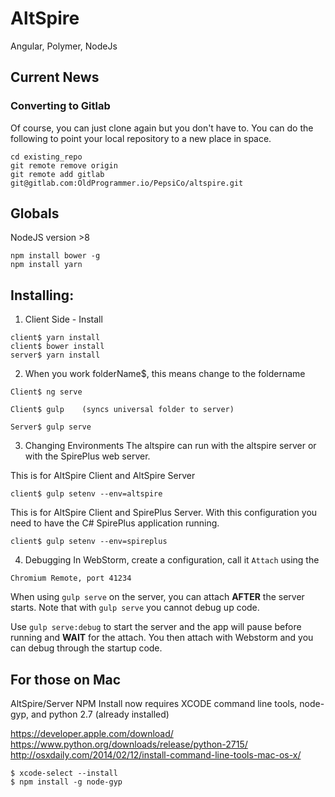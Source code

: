 # AltSpire
Angular, Polymer, NodeJs

## Current News
### Converting to Gitlab ###

Of course, you can just clone again but you don't have to. You can
do the following to point your local repository to a new place in space.

```
cd existing_repo
git remote remove origin
git remote add gitlab git@gitlab.com:OldProgrammer.io/PepsiCo/altspire.git
```

## Globals
NodeJS version >8
```
npm install bower -g
npm install yarn
```
 
## Installing:

1. Client Side - Install
```
client$ yarn install
client$ bower install
server$ yarn install
```

2. When you work
folderName$, this means change to the foldername

```
Client$ ng serve

Client$ gulp    (syncs universal folder to server)

Server$ gulp serve
```

3. Changing Environments
The altspire can run with the altspire server or with the SpirePlus web server.

This is for AltSpire Client and AltSpire Server
```
client$ gulp setenv --env=altspire
```

This is for AltSpire Client and SpirePlus Server.  With this configuration
you need to have the C# SpirePlus application running.
```
client$ gulp setenv --env=spireplus
```


4. Debugging
In WebStorm, create a configuration, call it `Attach` using the 
```
Chromium Remote, port 41234
```
When using `gulp serve` on the server, you can attach __AFTER__ the server starts. Note that with `gulp serve` you cannot debug 
up code.

Use `gulp serve:debug` to start the server and the app will pause before running and __WAIT__ for the attach.  You then attach with
Webstorm and you can debug through the startup code.

## For those on Mac 
AltSpire/Server NPM Install now 
requires XCODE command line tools, node-gyp, and python 2.7 (already installed)

https://developer.apple.com/download/
https://www.python.org/downloads/release/python-2715/
http://osxdaily.com/2014/02/12/install-command-line-tools-mac-os-x/

```
$ xcode-select --install
$ npm install -g node-gyp
```

